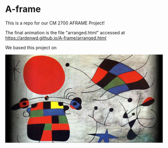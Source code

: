 # A-frame
This is  a repo for our CM 2700 AFRAME Project!

The final animation is the file "arranged.html" accessed at https://ardenwd.github.io/A-frame/arranged.html

We based this project on 

<img src= "miro.jpg" />

